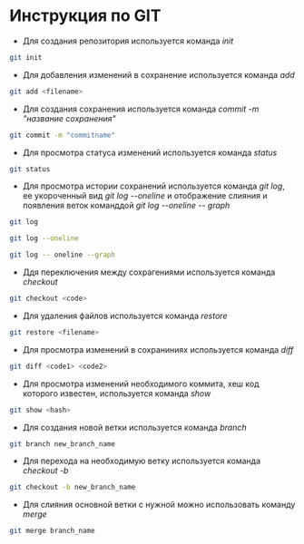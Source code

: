 # Инструкция по GIT

* Для создания репозитория используется команда *init*
```sh
git init
```
* Для добавления изменений в сохранение используется команда *add*
```sh
git add <filename>
```
* Для создания сохранения используется команда *commit -m "название сохранения"*
```sh
git commit -m "commitname"
```
* Для просмотра статуса изменений используется команда *status*
```sh
git status
```
* Для просмотра истории сохранений используется команда *git log*, ее укороченный вид *git log --oneline* и отображение слияния и появления веток команддой *git log --oneline -- graph*
```sh
git log
```
```sh
git log --oneline
```
```sh
git log -- oneline --graph
```
* Ддя переключения между сохрагениями используется команда *checkout*
```sh
git checkout <code>
```
* Для удаления файлов используется команда *restore*
```sh
git restore <filename>
```
* Для просмотра изменений в сохраниниях используется команда *diff*
```sh
git diff <code1> <code2>
```
* Для просмотра изменений необходимого коммита, хеш код которого известен, используется команда *show*
```sh
git show <hash>
```
* Для создания новой ветки используется команда *branch*
```sh
git branch new_branch_name
```
* Для перехода на необходимую ветку используется команда *checkout -b*
```sh
git checkout -b new_branch_name
```
* Для слияния основной ветки с нужной можно использовать команду *merge*
```sh
git merge branch_name
```